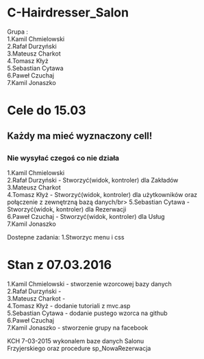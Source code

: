# C-Hairdresser_Salon</br>
 Grupa :</br>
1.Kamil Chmielowski</br>
2.Rafał Durzyński</br>
3.Mateusz Charkot</br>
4.Tomasz Kłyż</br>
5.Sebastian Cytawa</br>
6.Paweł Czuchaj</br>
7.Kamil Jonaszko</br>

<h1>Cele do 15.03</h1>
 <h2>Każdy ma mieć wyznaczony cell!<h2>
  <h3>Nie wysyłać czegoś co nie działa</h3>
1.Kamil Chmielowski</br>
2.Rafał Durzyński - Stworzyć(widok, kontroler) dla Zakładów</br>
3.Mateusz Charkot</br>
4.Tomasz Kłyż - Stworzyć(widok, kontroler) dla użytkowników oraz połączenie z zewnętrzną bazą danych/br>
5.Sebastian Cytawa - Stworzyć(widok, kontroler) dla Rezerwacji</br>
6.Paweł Czuchaj - Stworzyć(widok, kontroler) dla  Usług</br>
7.Kamil Jonaszko</br>

Dostepne zadania:
1.Stworzyc menu i css

<h1>Stan z 07.03.2016</h1>
1.Kamil Chmielowski - stworzenie wzorcowej bazy danych </br>
2.Rafał Durzyński -</br>
3.Mateusz Charkot -</br>
4.Tomasz Kłyż - dodanie tutoriali z mvc.asp</br>
5.Sebastian Cytawa - dodanie pustego wzorca na github</br>
6.Paweł Czuchaj</br>
7.Kamil Jonaszko - stworzenie grupy na facebook</br>

KCH 7-03-2015 wykonalem baze danych Salonu</br>
Frzyjerskiego oraz procedure sp_NowaRezerwacja</br>
